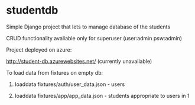 # studentdb
Simple Django project that lets to manage database of the students

CRUD functionality avaliable only for superuser (user:admin psw:admin)

Project deployed on azure:

http://student-db.azurewebsites.net/
 (currently unavailable)

To load data from fixtures on empty db:

1. loaddata fixtures/auth/user_data.json	- users

2. loaddata fixtures/app/app_data.json		- students appropriate to users in 1

